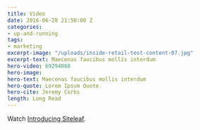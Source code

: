 ```yaml
---
title: Video
date: 2016-06-28 21:50:00 Z
categories:
- up-and-running
tags:
- marketing
excerpt-image: "/uploads/inside-retail-test-content-07.jpg"
excerpt-text: Maecenas faucibus mollis interdum
hero-video: 69294068
hero-image: 
hero-text: Maecenas faucibus mollis interdum
hero-quote: Lorem Ipsum Quote
hero-cite: Jeremy Corbs
length: Long Read
---
```


Watch <a href="http://vimeo.com/69301083">Introducing Siteleaf</a>.
